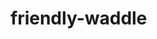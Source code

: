 # friendly-waddle
<script>
  window.fbAsyncInit = function() {
    FB.init({
      appId      : '937245116330590',
      xfbml      : true,
      version    : 'v2.5'
    });
  };
